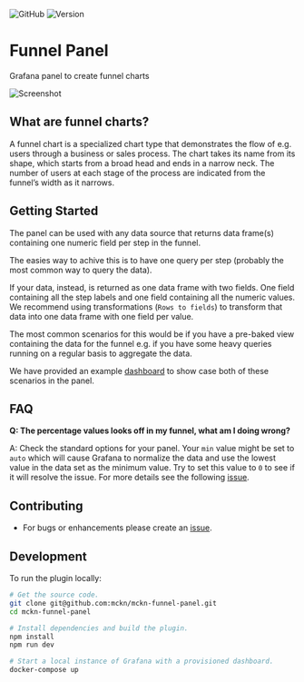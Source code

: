 ![GitHub](https://img.shields.io/github/license/mckn/mckn-funnel-panel)
![Version](https://img.shields.io/github/package-json/v/mckn/mckn-funnel-panel)

# Funnel Panel

Grafana panel to create funnel charts

![Screenshot](https://raw.githubusercontent.com/mckn/mckn-funnel-panel/83b6605fa913001f965ff951892c9bdf13429f07/src/img/panel.png)

## What are funnel charts?

A funnel chart is a specialized chart type that demonstrates the flow of e.g. users through a business or sales process. The chart takes its name from its shape, which starts from a broad head and ends in a narrow neck. The number of users at each stage of the process are indicated from the funnel’s width as it narrows.

## Getting Started

The panel can be used with any data source that returns data frame(s) containing one numeric field per step in the funnel.

The easies way to achive this is to have one query per step (probably the most common way to query the data).

If your data, instead, is returned as one data frame with two fields. One field containing all the step labels and one field containing all the numeric values. We recommend using transformations (`Rows to fields`) to transform that data into one data frame with one field per value.

The most common scenarios for this would be if you have a pre-baked view containing the data for the funnel e.g. if you have some heavy queries running on a regular basis to aggregate the data.

We have provided an example [dashboard](https://github.com/mckn/mckn-funnel-panel/blob/main/provisioning/dashboards/panels.json) to show case both of these scenarios in the panel.

## FAQ

**Q: The percentage values looks off in my funnel, what am I doing wrong?**

A: Check the standard options for your panel. Your `min` value might be set to `auto` which will cause Grafana to normalize the data and use the lowest value in the data set as the minimum value. Try to set this value to `0` to see if it will resolve the issue. For more details see the following [issue](https://github.com/mckn/mckn-funnel-panel/issues/47#issuecomment-2561915080).

## Contributing

- For bugs or enhancements please create an [issue](https://github.com/mckn/mckn-funnel-panel/issues/new).

## Development

To run the plugin locally:

```sh
# Get the source code.
git clone git@github.com:mckn/mckn-funnel-panel.git
cd mckn-funnel-panel

# Install dependencies and build the plugin.
npm install
npm run dev

# Start a local instance of Grafana with a provisioned dashboard.
docker-compose up
```
